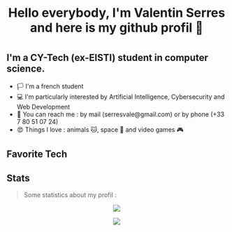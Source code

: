 <h1 align="center"> Hello everybody, I'm Valentin Serres and here is my github profil 👋 <h1/>

<h2> I'm a CY-Tech (ex-EISTI) student in computer science.</h2>
<ul>
<li>🏳️ I'm a french student</li>
<li>💻 I'm particularly interested by Artificial Intelligence, Cybersecurity and Web Development</li>
<li> 📱 You can reach me : by mail (serresvale@gmail.com) or by phone (+33 7 80 51 07 24)</li>
<li> 😍 Things I love : animals 🐱, space 🔭 and video games 🎮</li>
</ul>

## Favorite Tech


## Stats

>  Some statistics about my profil :
>
<p align="center" >
<img src="https://github-readme-stats.vercel.app/api/top-langs/?username=Reloul&theme=radical&layout=compact&custom_title=Languages%20In%20My%20Public%20Codes">
</p>

<p align="center">
<img src="https://github-readme-stats.vercel.app/api?username=Reloul&theme=radical&hide=contribs,issues&custom_title=My%20GitHub%20Stats">
</p>
